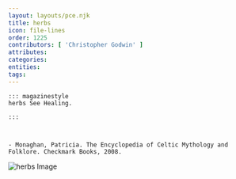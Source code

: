 ```yaml
---
layout: layouts/pce.njk
title: herbs
icon: file-lines
order: 1225
contributors: [ 'Christopher Godwin' ]
attributes:
categories:
entities:
tags:
---
```

``` tab [group1:Info]
::: magazinestyle
herbs See Healing.

:::
```
``` tab [group1:Attributes]
```
``` tab [group1:Entities]
```
``` tab [group1:Sources]
- Monaghan, Patricia. The Encyclopedia of Celtic Mythology and Folklore. Checkmark Books, 2008.
```
![herbs Image](https://upload.wikimedia.org/wikipedia/commons/2/27/Garden_of_herbs.jpg)
